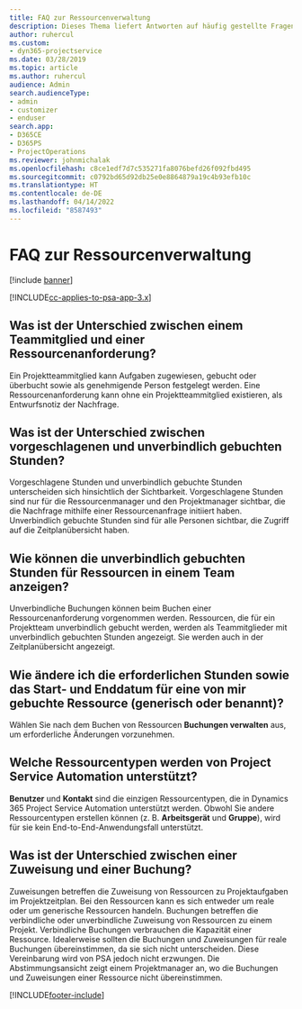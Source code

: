 ```yaml
---
title: FAQ zur Ressourcenverwaltung
description: Dieses Thema liefert Antworten auf häufig gestellte Fragen zur Ressourcenverwaltung.
author: ruhercul
ms.custom:
- dyn365-projectservice
ms.date: 03/28/2019
ms.topic: article
ms.author: ruhercul
audience: Admin
search.audienceType:
- admin
- customizer
- enduser
search.app:
- D365CE
- D365PS
- ProjectOperations
ms.reviewer: johnmichalak
ms.openlocfilehash: c8ce1edf7d7c535271fa8076befd26f092fbd495
ms.sourcegitcommit: c0792bd65d92db25e0e8864879a19c4b93efb10c
ms.translationtype: HT
ms.contentlocale: de-DE
ms.lasthandoff: 04/14/2022
ms.locfileid: "8587493"
---
```

# <a name="resource-management-faq"></a>FAQ zur Ressourcenverwaltung

[!include [banner](../includes/psa-now-project-operations.md)]

[!INCLUDE[cc-applies-to-psa-app-3.x](../includes/cc-applies-to-psa-app-3x.md)]

## <a name="what-is-the-difference-between-a-team-member-and-a-resource-requirement"></a>Was ist der Unterschied zwischen einem Teammitglied und einer Ressourcenanforderung?

Ein Projektteammitglied kann Aufgaben zugewiesen, gebucht oder überbucht sowie als genehmigende Person festgelegt werden. Eine Ressourcenanforderung kann ohne ein Projektteammitglied existieren, als Entwurfsnotiz der Nachfrage. 

## <a name="what-is-the-difference-between-proposed-and-soft-booked-hours"></a>Was ist der Unterschied zwischen vorgeschlagenen und unverbindlich gebuchten Stunden?

Vorgeschlagene Stunden und unverbindlich gebuchte Stunden unterscheiden sich hinsichtlich der Sichtbarkeit. Vorgeschlagene Stunden sind nur für die Ressourcenmanager und den Projektmanager sichtbar, die die Nachfrage mithilfe einer Ressourcenanfrage initiiert haben. Unverbindlich gebuchte Stunden sind für alle Personen sichtbar, die Zugriff auf die Zeitplanübersicht haben.

## <a name="how-can-i-see-the-soft-booked-hours-for-resources-on-a-team"></a>Wie können die unverbindlich gebuchten Stunden für Ressourcen in einem Team anzeigen?

Unverbindliche Buchungen können beim Buchen einer Ressourcenanforderung vorgenommen werden. Ressourcen, die für ein Projektteam unverbindlich gebucht werden, werden als Teammitglieder mit unverbindlich gebuchten Stunden angezeigt. Sie werden auch in der Zeitplanübersicht angezeigt.

## <a name="how-do-i-change-the-required-hours-and-the-start-and-end-dates-for-a-resource-generic-or-named-that-i-booked"></a>Wie ändere ich die erforderlichen Stunden sowie das Start- und Enddatum für eine von mir gebuchte Ressource (generisch oder benannt)?

Wählen Sie nach dem Buchen von Ressourcen **Buchungen verwalten** aus, um erforderliche Änderungen vorzunehmen.

## <a name="what-resources-types-does-project-service-automation-support"></a>Welche Ressourcentypen werden von Project Service Automation unterstützt?

**Benutzer** und **Kontakt** sind die einzigen Ressourcentypen, die in Dynamics 365 Project Service Automation unterstützt werden. Obwohl Sie andere Ressourcentypen erstellen können (z. B. **Arbeitsgerät** und **Gruppe**), wird für sie kein End-to-End-Anwendungsfall unterstützt.

## <a name="what-is-the-difference-between-an-assignment-and-a-booking"></a>Was ist der Unterschied zwischen einer Zuweisung und einer Buchung?

Zuweisungen betreffen die Zuweisung von Ressourcen zu Projektaufgaben im Projektzeitplan. Bei den Ressourcen kann es sich entweder um reale oder um generische Ressourcen handeln. Buchungen betreffen die verbindliche oder unverbindliche Zuweisung von Ressourcen zu einem Projekt. Verbindliche Buchungen verbrauchen die Kapazität einer Ressource. Idealerweise sollten die Buchungen und Zuweisungen für reale Buchungen übereinstimmen, da sie sich nicht unterscheiden. Diese Vereinbarung wird von PSA jedoch nicht erzwungen. Die Abstimmungsansicht zeigt einem Projektmanager an, wo die Buchungen und Zuweisungen einer Ressource nicht übereinstimmen.


[!INCLUDE[footer-include](../includes/footer-banner.md)]
